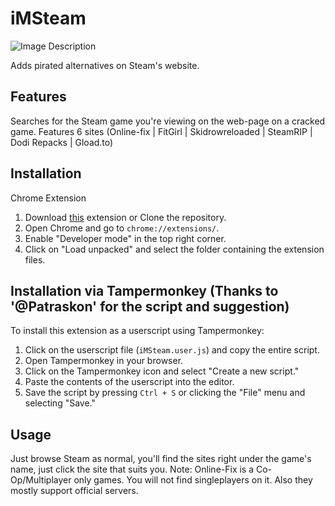 # iMSteam

![Image Description](https://i.imgur.com/EsVJVeb.png)

Adds pirated alternatives on Steam's website. 

## Features
Searches for the Steam game you're viewing on the web-page on a cracked game. 
Features 6 sites (Online-fix | FitGirl | Skidrowreloaded | SteamRIP | Dodi Repacks | Gload.to)

## Installation
Chrome Extension
1. Download [this](https://github.com/iMAboud/iMSteam/raw/main/iMSteamV1.1.rar) extension or Clone the repository.
2. Open Chrome and go to `chrome://extensions/`.
3. Enable "Developer mode" in the top right corner.
4. Click on "Load unpacked" and select the folder containing the extension files.

## Installation via Tampermonkey (Thanks to '@Patraskon' for the script and suggestion)

To install this extension as a userscript using Tampermonkey:

1. Click on the userscript file (`iMSteam.user.js`) and copy the entire script.
2. Open Tampermonkey in your browser.
3. Click on the Tampermonkey icon and select "Create a new script."
4. Paste the contents of the userscript into the editor.
5. Save the script by pressing `Ctrl + S` or clicking the "File" menu and selecting "Save."


## Usage

Just browse Steam as normal, you'll find the sites right under the game's name, just click the site that suits you. 
Note: Online-Fix is a Co-Op/Multiplayer only games. You will not find singleplayers on it. Also they mostly support official servers. 

